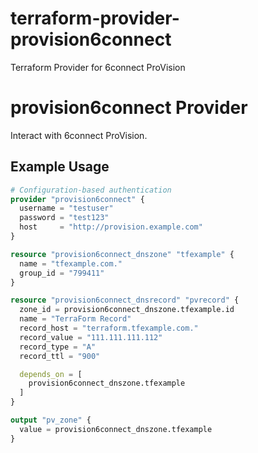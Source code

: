 # terraform-provider-provision6connect
Terraform Provider for 6connect ProVision


# provision6connect Provider

Interact with 6connect ProVision.

## Example Usage

```terraform
# Configuration-based authentication
provider "provision6connect" {
  username = "testuser"
  password = "test123"
  host     = "http://provision.example.com"
}

resource "provision6connect_dnszone" "tfexample" {
  name = "tfexample.com."
  group_id = "799411"
}

resource "provision6connect_dnsrecord" "pvrecord" {
  zone_id = provision6connect_dnszone.tfexample.id
  name = "TerraForm Record"
  record_host = "terraform.tfexample.com."
  record_value = "111.111.111.112"
  record_type = "A"
  record_ttl = "900"

  depends_on = [
    provision6connect_dnszone.tfexample
  ]
}

output "pv_zone" {
  value = provision6connect_dnszone.tfexample
}
```
